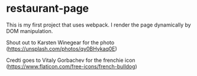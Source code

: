 # restaurant-page
This is my first project that uses webpack. I render the page dynamically by DOM manipulation.

Shout out to  Karsten Winegear for the photo (https://unsplash.com/photos/qy0BHykaq0E)

Credti goes to Vitaly Gorbachev for the frenchie icon (https://www.flaticon.com/free-icons/french-bulldog)